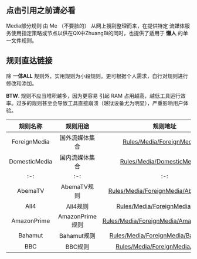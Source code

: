 ## 点击引用之前请必看

Media部分规则 由 Me （不要脸的） 从网上搜刮整理而来，在提供特定 流媒体服务使用指定策略或节点以供在QX中ZhuangBi的同时，也提供了适用于 **懒人** 的单一文件规则。

## 规则直达链接

除 **一体ALL** 规则外，实用规则为小段规则。更可根据个人需求，自行对规则进行修改和添加。

**BTW**. 规则不应当堆积越多，因为更容易 引起 RAM 占用越高，越低工具运行效率。过多的规则甚至会导致工具直接崩溃（越狱设备尤为明显），严重影响用户体验。

| 规则名称 | 规则用途 | 规则地址 |
| :-: | :-: | :-: |
| ForeignMedia | 国外流媒体集合 | [Rules/Media/ForeignMedia.list](https://cdn.jsdelivr.net/gh/sve1r/Rules-For-Quantumult-X@develop/Rules/Media/ForeignMedia.list) |
| DomesticMedia | 国内流媒体集合 | [Rules/Media/DomesticMedia.list](https://cdn.jsdelivr.net/gh/sve1r/Rules-For-Quantumult-X@develop/Rules/Media/DomesticMedia.list) |
| :-: | :-: | :-: |
| AbemaTV | AbemaTV规则 | [Rules/Media/ForeignMedia/AbemaTV.list](https://cdn.jsdelivr.net/gh/sve1r/Rules-For-Quantumult-X@develop/Rules/Media/Foreign/AbemaTV.list) |
| All4 | All4规则 | [Rules/Media/ForeignMedia/All4.list](https://cdn.jsdelivr.net/gh/sve1r/Rules-For-Quantumult-X@develop/Rules/Media/Foreign/All4.list) |
| AmazonPrime | AmazonPrime规则 | [Rules/Media/ForeignMedia/AmazonPrime.list](https://cdn.jsdelivr.net/gh/sve1r/Rules-For-Quantumult-X@develop/Rules/Media/Foreign/AmazonPrime.list) |
| Bahamut | Bahamut规则 | [Rules/Media/ForeignMedia/Bahamut.list](https://cdn.jsdelivr.net/gh/sve1r/Rules-For-Quantumult-X@develop/Rules/Media/Foreign/Bahamut.list) |
| BBC | BBC规则 | [Rules/Media/ForeignMedia/BBC.list](https://cdn.jsdelivr.net/gh/sve1r/Rules-For-Quantumult-X@develop/Rules/Media/Foreign/BBC.list) |
